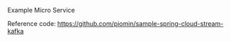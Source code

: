 Example Micro Service 

Reference code: https://github.com/piomin/sample-spring-cloud-stream-kafka

